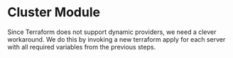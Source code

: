 # Cluster Module

Since Terraform does not support dynamic providers, we need a clever workaround.
We do this by invoking a new terraform apply for each server with all
required variables from the previous steps.
